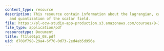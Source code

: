 ```yaml
---
content_type: resource
description: This resource contain information about the lagrangian, canonical quantization
  and quantization of the scalar field.
file: https://ol-ocw-studio-app-production.s3.amazonaws.com/courses/8-323-relativistic-quantum-field-theory-i-spring-2008/d708f79829a46f700d732ed4ab5d956a_ft1ls01p1_08.pdf
file_type: application/pdf
resourcetype: Document
title: ft1ls01p1_08.pdf
uid: d708f798-29a4-6f70-0d73-2ed4ab5d956a
---
```

